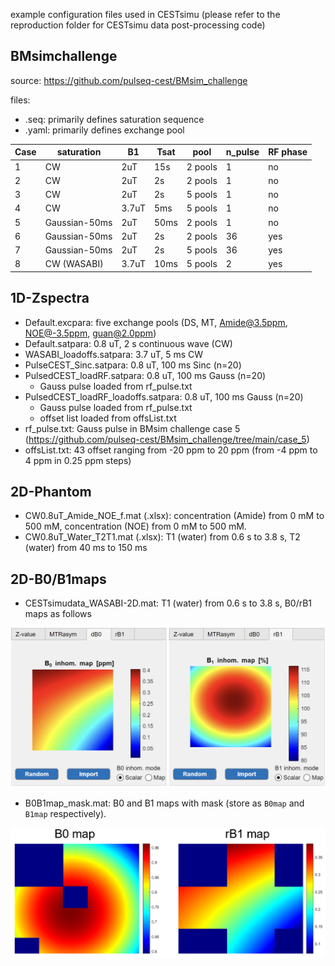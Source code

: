 example configuration files used in CESTsimu (please refer to the reproduction folder for CESTsimu data post-processing code)

## BMsimchallenge

source: https://github.com/pulseq-cest/BMsim_challenge

files: 

- .seq: primarily defines saturation sequence
- .yaml: primarily defines exchange pool

| Case | saturation    | B1    | Tsat | pool    | n_pulse | RF phase |
| ---- | ------------- | ----- | ---- | ------- | ------- | -------- |
| 1    | CW            | 2uT   | 15s  | 2 pools | 1       | no       |
| 2    | CW            | 2uT   | 2s   | 2 pools | 1       | no       |
| 3    | CW            | 2uT   | 2s   | 5 pools | 1       | no       |
| 4    | CW            | 3.7uT | 5ms  | 5 pools | 1       | no       |
| 5    | Gaussian-50ms | 2uT   | 50ms | 2 pools | 1       | no       |
| 6    | Gaussian-50ms | 2uT   | 2s   | 2 pools | 36      | yes      |
| 7    | Gaussian-50ms | 2uT   | 2s   | 5 pools | 36      | yes      |
| 8    | CW (WASABI)   | 3.7uT | 10ms | 5 pools | 2       | yes      |

## 1D-Zspectra

- Default.excpara: five exchange pools (DS, MT, Amide@3.5ppm, NOE@-3.5ppm, guan@2.0ppm)
- Default.satpara: 0.8 uT, 2 s continuous wave (CW)
- WASABI_loadoffs.satpara: 3.7 uT, 5 ms CW
- PulseCEST_Sinc.satpara: 0.8 uT, 100 ms Sinc (n=20)
- PulsedCEST_loadRF.satpara: 0.8 uT, 100 ms Gauss (n=20)
  - Gauss pulse loaded from rf_pulse.txt
- PulsedCEST_loadRF_loadoffs.satpara: 0.8 uT, 100 ms Gauss (n=20)
  - Gauss pulse loaded from rf_pulse.txt
  - offset list loaded from offsList.txt
- rf_pulse.txt: Gauss pulse in BMsim challenge case 5 (https://github.com/pulseq-cest/BMsim_challenge/tree/main/case_5)
- offsList.txt: 43 offset ranging from -20 ppm to 20 ppm (from -4 ppm to 4 ppm in 0.25 ppm steps)

## 2D-Phantom

- CW0.8uT_Amide_NOE_f.mat (.xlsx): concentration (Amide) from 0 mM to 500 mM, concentration (NOE) from 0 mM to 500 mM.
- CW0.8uT_Water_T2T1.mat (.xlsx): T1 (water) from 0.6 s to 3.8 s, T2 (water) from 40 ms to 150 ms

## 2D-B0/B1maps

- CESTsimudata_WASABI-2D.mat: T1 (water) from 0.6 s to 3.8 s, B0/rB1 maps as follows

![image-20241125211041468](./ref_pic/image-20241125211041468.png)

- B0B1map_mask.mat: B0 and B1 maps with mask (store as `B0map` and `B1map` respectively).

![image-20241125212338173](./ref_pic/image-20241125212338173.png)
